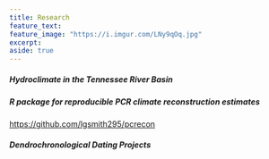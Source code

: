 ```yaml
---
title: Research
feature_text:
feature_image: "https://i.imgur.com/LNy9qOq.jpg"
excerpt: 
aside: true
---
```


##### Hydroclimate in the Tennessee River Basin


##### R package for reproducible PCR climate reconstruction estimates

https://github.com/lgsmith295/pcrecon


##### Dendrochronological Dating Projects


